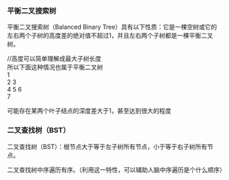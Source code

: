 ###  平衡二叉搜索树  
平衡二叉搜索树（Balanced Binary Tree）具有以下性质：它是一棵空树或它的左右两个子树的高度差的绝对值不超过1，并且左右两个子树都是一棵平衡二叉树。    
  
//高度可以简单理解成最大子树长度  
所以下面这种情况也属于平衡二叉树  
          1  
       2    3  
      4 5  6    
    7  
      
 可能存在某两个叶子结点的深度差大于1，甚至达到很大的程度  
   
   
###  二叉查找树（BST）  
 二叉查找树（BST）：根节点大于等于左子树所有节点，小于等于右子树所有节点。  
   
 二叉查找树中序遍历有序。（利用这一特性，可以辅助人脑中序遍历是个什么顺序）  